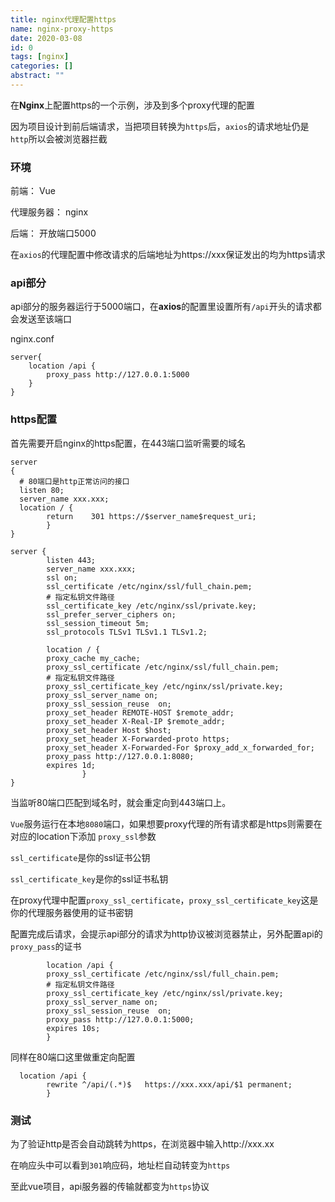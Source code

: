 ```yaml
---
title: nginx代理配置https
name: nginx-proxy-https
date: 2020-03-08
id: 0
tags: [nginx]
categories: []
abstract: ""
---
```



在**Nginx**上配置https的一个示例，涉及到多个proxy代理的配置

<!--more-->

因为项目设计到前后端请求，当把项目转换为`https`后，`axios`的请求地址仍是`http`所以会被浏览器拦截

### 环境

前端： Vue

代理服务器： nginx

后端： 开放端口5000

在`axios`的代理配置中修改请求的后端地址为https://xxx保证发出的均为https请求

### api部分

api部分的服务器运行于5000端口，在**axios**的配置里设置所有`/api`开头的请求都会发送至该端口

nginx.conf

```nginx
server{
    location /api {
        proxy_pass http://127.0.0.1:5000
    }
}
```

### https配置

首先需要开启nginx的https配置，在443端口监听需要的域名

```nginx
server
{
  # 80端口是http正常访问的接口
  listen 80;
  server_name xxx.xxx;
  location / {
        return    301 https://$server_name$request_uri;
        }
}

server {
        listen 443;
        server_name xxx.xxx;
        ssl on;
        ssl_certificate /etc/nginx/ssl/full_chain.pem;
        # 指定私钥文件路径
        ssl_certificate_key /etc/nginx/ssl/private.key;
        ssl_prefer_server_ciphers on;
        ssl_session_timeout 5m;
        ssl_protocols TLSv1 TLSv1.1 TLSv1.2;

        location / {
        proxy_cache my_cache;
        proxy_ssl_certificate /etc/nginx/ssl/full_chain.pem;
        # 指定私钥文件路径
        proxy_ssl_certificate_key /etc/nginx/ssl/private.key;
        proxy_ssl_server_name on;
        proxy_ssl_session_reuse  on;
        proxy_set_header REMOTE-HOST $remote_addr;
        proxy_set_header X-Real-IP $remote_addr;
        proxy_set_header Host $host;
        proxy_set_header X-Forwarded-proto https;
        proxy_set_header X-Forwarded-For $proxy_add_x_forwarded_for;
        proxy_pass http://127.0.0.1:8080;
        expires 1d;
                }
}
```

当监听80端口匹配到域名时，就会重定向到443端口上。

`Vue`服务运行在本地`8080`端口，如果想要proxy代理的所有请求都是https则需要在对应的location下添加 `proxy_ssl`参数

`ssl_certificate`是你的ssl证书公钥

`ssl_certificate_key`是你的ssl证书私钥

在proxy代理中配置`proxy_ssl_certificate`，`proxy_ssl_certificate_key`这是你的代理服务器使用的证书密钥

配置完成后请求，会提示api部分的请求为http协议被浏览器禁止，另外配置api的`proxy_pass`的证书

```nginx
        location /api {
        proxy_ssl_certificate /etc/nginx/ssl/full_chain.pem;
        # 指定私钥文件路径
        proxy_ssl_certificate_key /etc/nginx/ssl/private.key;
        proxy_ssl_server_name on;
        proxy_ssl_session_reuse  on;
        proxy_pass http://127.0.0.1:5000;
        expires 10s;
        }
```

同样在80端口这里做重定向配置

```nginx
  location /api {
        rewrite ^/api/(.*)$   https://xxx.xxx/api/$1 permanent;
        }
```

### 测试

为了验证http是否会自动跳转为https，在浏览器中输入http://xxx.xx

在响应头中可以看到`301`响应码，地址栏自动转变为`https`

至此vue项目，api服务器的传输就都变为`https`协议